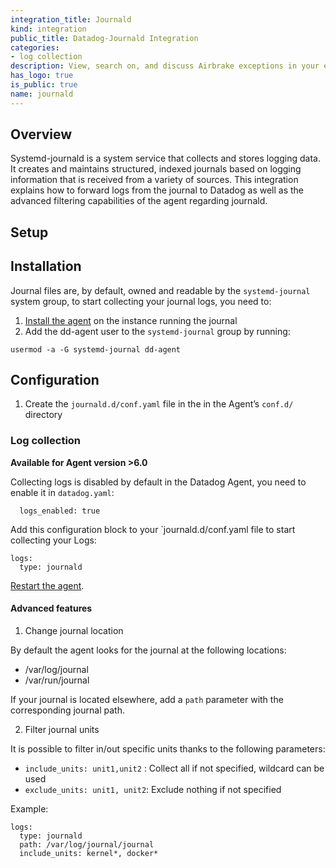 ```yaml
---
integration_title: Journald
kind: integration
public_title: Datadog-Journald Integration
categories:
- log collection
description: View, search on, and discuss Airbrake exceptions in your event stream.
has_logo: true
is_public: true
name: journald
---
```



## Overview

Systemd-journald is a system service that collects and stores logging data. It creates and maintains structured, indexed journals based on logging information that is received from a variety of sources.
This integration explains how to forward logs from the journal to Datadog as well as the advanced filtering capabilities of the agent regarding journald.

## Setup

## Installation

Journal files are, by default, owned and readable by the `systemd-journal` system group, to start collecting your journal logs, you need to:

1. [Install the agent](https://app.datadoghq.com/account/settings#agent) on the instance running the journal
1. Add the dd-agent user to the `systemd-journal` group by running:  

```
usermod -a -G systemd-journal dd-agent
```

## Configuration

1. Create the `journald.d/conf.yaml` file in the in the Agent’s `conf.d/` directory

### Log collection

**Available for Agent version >6.0**

Collecting logs is disabled by default in the Datadog Agent, you need to enable it in `datadog.yaml`:

```
  logs_enabled: true
```

Add this configuration block to your `journald.d/conf.yaml file to start collecting your Logs:

```
logs:
  type: journald
```

[Restart the agent](https://docs.datadoghq.com/agent/faq/agent-commands/#start-stop-restart-the-agent).

#### Advanced features

1. Change journal location

By default the agent looks for the journal at the following locations:

- /var/log/journal 
- /var/run/journal


If your journal is located elsewhere, add a `path` parameter with the corresponding journal path.

2. Filter journal units

It is possible to filter in/out specific units thanks to the following parameters:

- `include_units: unit1,unit2` : Collect all if not specified, wildcard can be used
- `exclude_units: unit1, unit2`:  Exclude nothing if not specified

Example:

```
logs:
  type: journald
  path: /var/log/journal/journal
  include_units: kernel*, docker*
```